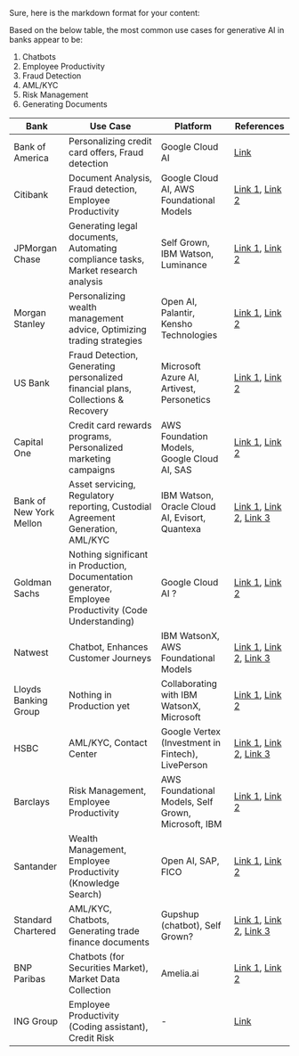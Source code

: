 Sure, here is the markdown format for your content:

Based on the below table, the most common use cases for generative AI in banks appear to be:
1. Chatbots
2. Employee Productivity 
3. Fraud Detection 
4. AML/KYC
5. Risk Management
6. Generating Documents

| Bank | Use Case | Platform | References |
| --- | --- | --- | --- |
| Bank of America | Personalizing credit card offers, Fraud detection | Google Cloud AI | [Link](https://institute.bankofamerica.com/content/dam/bank-of-america-institute/transformation/me-myself-artificial-intelligence-march-2023.pdf) |
| Citibank | Document Analysis, Fraud detection, Employee Productivity | Google Cloud AI, AWS Foundational Models | [Link 1](https://www.bloomberg.com/news/articles/2023-10-27/citi-charts-path-for-thousands-of-coders-to-experiment-with-ai), [Link 2](https://www.citigroup.com/global/insights/citigps/unleashing-ai) |
| JPMorgan Chase | Generating legal documents, Automating compliance tasks, Market research analysis | Self Grown, IBM Watson, Luminance | [Link 1](https://www.jpmorgan.com/technology/artificial-intelligence), [Link 2](https://www.emergingtechbrew.com/stories/2023/06/21/banking-finance-generative-ai-tools) |
| Morgan Stanley | Personalizing wealth management advice, Optimizing trading strategies | Open AI, Palantir, Kensho Technologies | [Link 1](https://www.cnbc.com/2023/09/18/morgan-stanley-chatgpt-financial-advisors.html), [Link 2](https://www.emergingtechbrew.com/stories/2023/06/21/banking-finance-generative-ai-tools) |
| US Bank | Fraud Detection, Generating personalized financial plans, Collections & Recovery | Microsoft Azure AI, Artivest, Personetics | [Link 1](https://www.usbank.com/about-us-bank/artificial-intelligence.html), [Link 2](https://www.incedoinc.com/casestudies/generative-ai-enabled-command-center-for-collections-ops-of-a-us-bank/) |
| Capital One | Credit card rewards programs, Personalized marketing campaigns | AWS Foundation Models, Google Cloud AI, SAS | [Link 1](https://www.capitalone.com/tech/machine-learning/), [Link 2](https://www.nojitter.com/contact-center-customer-experience/reinvent-aws-and-capital-one-shared-their-vision-generative-ai) |
| Bank of New York Mellon | Asset servicing, Regulatory reporting, Custodial Agreement Generation, AML/KYC | IBM Watson, Oracle Cloud AI, Evisort, Quantexa | [Link 1](https://www.bnymellon.com/us/en/insights/all-insights/artificial-intelligence-in-banking-the-future-is-now.html), [Link 2](https://www.evisort.com/success-stories/bny-mellon), [Link 3](https://www.cio.com/article/474933/bank-of-new-york-mellon-turns-to-ai-to-improve-master-data.html) |
| Goldman Sachs | Nothing significant in Production, Documentation generator, Employee Productivity (Code Understanding) | Google Cloud AI ? | [Link 1](https://www.goldmansachs.com/intelligence/artificial-intelligence/), [Link 2](https://www.reuters.com/technology/reuters-next-goldman-sachs-developing-dozen-generative-ai-projects-exec-2023-11-09/) |
| Natwest | Chatbot, Enhances Customer Journeys | IBM WatsonX, AWS Foundational Models | [Link 1](https://www.natwestgroup.com/news-and-insights/news-room/press-releases/innovation-and-partnerships/2023/nov/natwest-and-ibm-collaborateon-generative-ai-initiative-to-enhanc.html), [Link 2](https://www.natwestgroup.com/news-and-insights/news-room/press-releases/data-and-technology/2023/sep/natwest-group-teams-up-with-aws-to-harness-the-power-of-generati.html), [Link 3](https://www.natwestgroup.com/our-company/innovation/artificial-intelligence) |
| Lloyds Banking Group | Nothing in Production yet | Collaborating with IBM WatsonX, Microsoft | [Link 1](https://www.mca.org.uk/consulting-case-studies/ibm-consulting-with-lloyds-banking-group), [Link 2](https://www.lloydsbankinggroup.com/our-company/innovation/artificial-intelligence) |
| HSBC | AML/KYC, Contact Center | Google Vertex (Investment in Fintech), LivePerson | [Link 1](https://cloud.google.com/blog/topics/financial-services/how-hsbc-fights-money-launderers-with-artificial-intelligence), [Link 2](https://www.cnbc.com/2023/09/22/hsbc-backed-startup-is-using-ai-to-help-banks-fight-financial-crime.html), [Link 3](https://www.liveperson.com/resources/success-stories/hsbc-goes-conversational/) |
| Barclays | Risk Management, Employee Productivity | AWS Foundational Models, Self Grown, Microsoft, IBM | [Link 1](https://home.barclays/news/2024/01/how-Barclays-is-harnessing-AI/), [Link 2](https://www.retailbankerinternational.com/news/barclays-and-ibm-analyse-ais-accessibility-and-versatility/?cf-view) |
| Santander | Wealth Management, Employee Productivity (Knowledge Search) | Open AI, SAP, FICO | [Link 1](https://www.americanbanker.com/news/heres-how-banks-are-using-and-experimenting-with-generative-ai), [Link 2](https://www.santander.com/en/investor-relations/news-and-events/2022/02/22/santander-launches-ai-powered-investment-tool-for-wealth-management-clients) |
| Standard Chartered | AML/KYC, Chatbots, Generating trade finance documents | Gupshup (chatbot), Self Grown? | [Link 1](https://www.sc.com/en/news/transaction-banking/the-disruptive-potential-of-generative-ai), [Link 2](https://www.gupshup.io/resources/case-studies/standard-chartered-leverages-ai-powered-conversational-support), [Link 3](https://www.sc.com/en/about-us/innovation/artificial-intelligence/) |
| BNP Paribas | Chatbots (for Securities Market), Market Data Collection | Amelia.ai | [Link 1](https://securities.cib.bnpparibas/bnp-paribas-launches-new-generation-ai-powered-virtual-assistant-in-its-securities-services-business/), [Link 2](https://www.fnlondon.com/articles/bnp-paribas-explores-using-ai-to-collect-market-data-20240111) |
| ING Group | Employee Productivity (Coding assistant), Credit Risk | - | [Link](https://bankautomationnews.com/allposts/ai/ing-explores-gen-ai-for-coding-cx/) |
